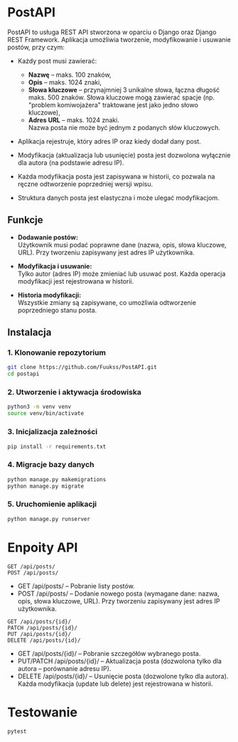 # PostAPI

PostAPI to usługa REST API stworzona w oparciu o Django oraz Django REST Framework. Aplikacja umożliwia tworzenie, modyfikowanie i usuwanie postów, przy czym:

- Każdy post musi zawierać:
  - **Nazwę** – maks. 100 znaków,
  - **Opis** – maks. 1024 znaki,
  - **Słowa kluczowe** – przynajmniej 3 unikalne słowa, łączna długość maks. 500 znaków. Słowa kluczowe mogą zawierać spacje (np. "problem komiwojażera" traktowane jest jako jedno słowo kluczowe),
  - **Adres URL** – maks. 1024 znaki.  
  Nazwa posta nie może być jednym z podanych słów kluczowych.

- Aplikacja rejestruje, który adres IP oraz kiedy dodał dany post.

- Modyfikacja (aktualizacja lub usunięcie) posta jest dozwolona wyłącznie dla autora (na podstawie adresu IP).

- Każda modyfikacja posta jest zapisywana w historii, co pozwala na ręczne odtworzenie poprzedniej wersji wpisu.

- Struktura danych posta jest elastyczna i może ulegać modyfikacjom.

## Funkcje

- **Dodawanie postów:**  
  Użytkownik musi podać poprawne dane (nazwa, opis, słowa kluczowe, URL). Przy tworzeniu zapisywany jest adres IP użytkownika.

- **Modyfikacja i usuwanie:**  
  Tylko autor (adres IP) może zmieniać lub usuwać post. Każda operacja modyfikacji jest rejestrowana w historii.

- **Historia modyfikacji:**  
  Wszystkie zmiany są zapisywane, co umożliwia odtworzenie poprzedniego stanu posta.

## Instalacja

### 1. Klonowanie repozytorium

```bash
git clone https://github.com/Fuukss/PostAPI.git
cd postapi
```

### 2. Utworzenie i aktywacja środowiska
```bash
python3 -m venv venv
source venv/bin/activate
```

### 3. Inicjalizacja zależności
```bash
pip install -r requirements.txt
```

### 4. Migracje bazy danych
```bash
python manage.py makemigrations
python manage.py migrate
```

### 5. Uruchomienie aplikacji
```bash
python manage.py runserver
```

# Enpoity API
```http
GET /api/posts/
POST /api/posts/
```
* GET /api/posts/ – Pobranie listy postów.
* POST /api/posts/ – Dodanie nowego posta (wymagane dane: nazwa, opis, słowa kluczowe, URL). Przy tworzeniu zapisywany jest adres IP użytkownika.

```http
GET /api/posts/{id}/
PATCH /api/posts/{id}/
PUT /api/posts/{id}/
DELETE /api/posts/{id}/
```
* GET /api/posts/{id}/ – Pobranie szczegółów wybranego posta.
* PUT/PATCH /api/posts/{id}/ – Aktualizacja posta (dozwolona tylko dla autora – porównanie adresu IP).
* DELETE /api/posts/{id}/ – Usunięcie posta (dozwolone tylko dla autora). Każda modyfikacja (update lub delete) jest rejestrowana w historii.

# Testowanie
```bash
pytest
```
